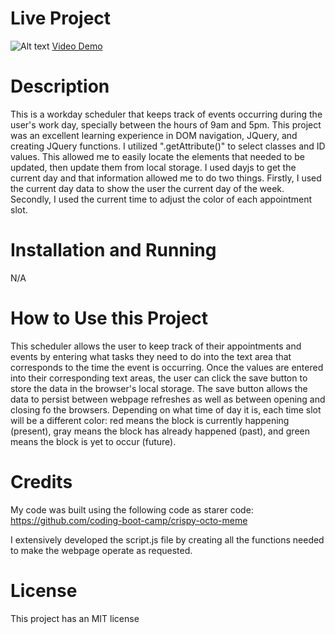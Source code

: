 # Live Project

![Alt text](<>)
<a href="">Video Demo </a>

# Description
This is a workday scheduler that keeps track of events occurring during the user's work day, specially between the hours of 9am and 5pm. This project was an excellent learning experience in DOM navigation, JQuery, and creating JQuery functions. I utilized ".getAttribute()" to select classes and ID values. This allowed me to easily locate the elements that needed to be updated, then update them from local storage. 
I used dayjs to get the current day and that information allowed me to do two things. Firstly, I used the current day data to show the user the current day of the week. Secondly, I used the current time to adjust the color of each appointment slot. 

# Installation and Running
N/A

# How to Use this Project
This scheduler allows the user to keep track of their appointments and events by entering what tasks they need to do into the text area that corresponds to the time the event is occurring. Once the values are entered into their corresponding text areas, the user can click the save button to store the data in the browser's local storage. The save button allows the data to persist between webpage refreshes as well as between opening and closing fo the browsers. Depending on what time of day it is, each time slot will be a different color: red means the block is currently happening (present), gray means the block has already happened (past), and green means the block is yet to occur (future).

# Credits
My code was built using the following code as starer code:
https://github.com/coding-boot-camp/crispy-octo-meme

I extensively developed the script.js file by creating all the functions needed to make the webpage operate as requested. 

# License
This project has an MIT license